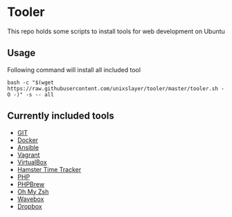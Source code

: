 # Tooler

This repo holds some scripts to install tools for web development on Ubuntu

## Usage

Following command will install all included tool

```
bash -c "$(wget https://raw.githubusercontent.com/unixslayer/tooler/master/tooler.sh -O -)" -s -- all
```

## Currently included tools

- [GIT](https://github.com/unixslayer/tooler/wiki/git)
- [Docker](https://github.com/unixslayer/tooler/wiki/docker)
- [Ansible](https://github.com/unixslayer/tooler/wiki/ansible)
- [Vagrant](https://github.com/unixslayer/tooler/wiki/vagrant)
- [VirtualBox](https://github.com/unixslayer/tooler/wiki/virtualbox)
- [Hamster Time Tracker](https://github.com/unixslayer/tooler/wiki/hamster)
- [PHP](https://github.com/unixslayer/tooler/wiki/git)
- [PHPBrew](https://github.com/unixslayer/tooler/wiki/phpbrew)
- [Oh My Zsh](https://github.com/unixslayer/tooler/wiki/oh-my-zsh)
- [Wavebox](https://github.com/unixslayer/tooler/wiki/wavebox)
- [Dropbox](https://github.com/unixslayer/tooler/wiki/dropbox.com/)
